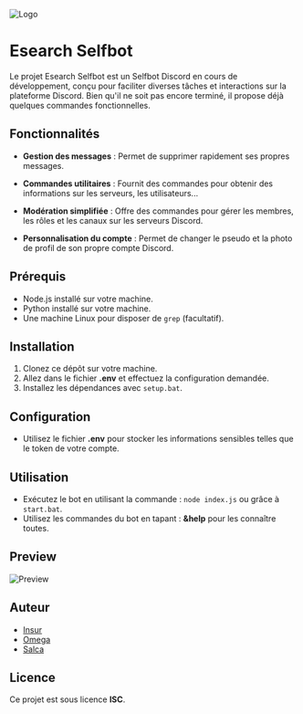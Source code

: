 ![Logo](https://cdn.discordapp.com/attachments/1220470112335958047/1220872315357630565/image.png?ex=661084f2&is=65fe0ff2&hm=4128c0c6f1b2a100541a57d96444985da8814178778a257b7407d2075f3db960&)

# Esearch Selfbot

Le projet Esearch Selfbot est un Selfbot Discord en cours de développement, conçu pour faciliter diverses tâches et interactions sur la plateforme Discord. Bien qu'il ne soit pas encore terminé, il propose déjà quelques commandes fonctionnelles.

## Fonctionnalités

- **Gestion des messages** : Permet de supprimer rapidement ses propres messages.
  
- **Commandes utilitaires** : Fournit des commandes pour obtenir des informations sur les serveurs, les utilisateurs...
  
- **Modération simplifiée** : Offre des commandes pour gérer les membres, les rôles et les canaux sur les serveurs Discord.
  
- **Personnalisation du compte** : Permet de changer le pseudo et la photo de profil de son propre compte Discord.

## Prérequis

- Node.js installé sur votre machine.
- Python installé sur votre machine.
- Une machine Linux pour disposer de `grep` (facultatif).

## Installation

1. Clonez ce dépôt sur votre machine.
2. Allez dans le fichier **.env** et effectuez la configuration demandée.
3. Installez les dépendances avec `setup.bat`.

## Configuration

- Utilisez le fichier **.env** pour stocker les informations sensibles telles que le token de votre compte.

## Utilisation

- Exécutez le bot en utilisant la commande : `node index.js` ou grâce à `start.bat`.
- Utilisez les commandes du bot en tapant : **&help** pour les connaître toutes.

## Preview

![Preview](https://cdn.discordapp.com/attachments/1220480929500233779/1220870652530130964/image.png?ex=66108366&is=65fe0e66&hm=fa4af081ae51018aa6d160e8d7d1b57b5241687cd0f142a6a09e5d54b64c4a35&)

## Auteur

- [Insur](https://github.com/InsurWeb)
- [Omega](https://github.com/sqlomega)
- [Salca](https://github.com/0Salca)

## Licence

Ce projet est sous licence **ISC**.
